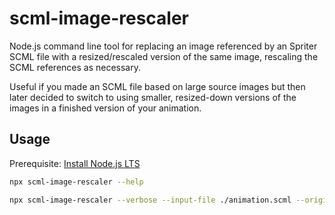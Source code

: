 # scml-image-rescaler

Node.js command line tool for replacing an image referenced by an Spriter SCML file with a resized/rescaled version of the same image, rescaling the SCML references as necessary.

Useful if you made an SCML file based on large source images but then later decided to switch to using smaller, resized-down versions of the images in a finished version of your animation.

## Usage
Prerequisite: [Install Node.js LTS](https://nodejs.org/download/)

```bash
npx scml-image-rescaler --help

npx scml-image-rescaler --verbose --input-file ./animation.scml --original-image-name source-image-4000x3000.png --new-image-name smaller-image-200x150.png
```
